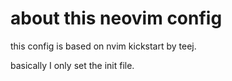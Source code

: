 # about this neovim config

this config is based on nvim kickstart by teej. 

basically I only set the init file. 
